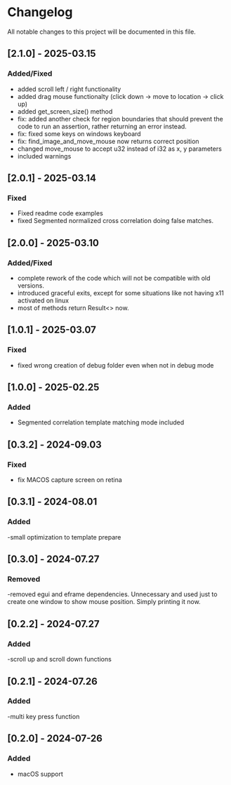# Changelog
All notable changes to this project will be documented in this file.

## [2.1.0] - 2025-03.15
### Added/Fixed
- added scroll left / right functionality
- added drag mouse functionalty (click down -> move to location -> click up)
- added get_screen_size() method
- fix: added another check for region boundaries that should prevent the code to run an assertion, rather returning an error instead.
- fix: fixed some keys on windows keyboard
- fix: find_image_and_move_mouse now returns correct position
- changed move_mouse to accept u32 instead of i32 as x, y parameters
- included warnings


## [2.0.1] - 2025-03.14
### Fixed
- Fixed readme code examples
- fixed Segmented normalized cross correlation doing false matches.  

## [2.0.0] - 2025-03.10
### Added/Fixed
- complete rework of the code which will not be compatible with old versions. 
- introduced graceful exits, except for some situations like not having x11 activated on linux
- most of methods return Result<> now.

## [1.0.1] - 2025-03.07
### Fixed
- fixed wrong creation of debug folder even when not in debug mode

## [1.0.0] - 2025-02.25
### Added
- Segmented correlation template matching mode included

## [0.3.2] - 2024-09.03
### Fixed
- fix MACOS capture screen on retina


## [0.3.1] - 2024-08.01
### Added
-small optimization to template prepare 

## [0.3.0] - 2024-07.27
### Removed
-removed egui and eframe dependencies. Unnecessary and used just to create one window to show mouse position. Simply printing it now.

## [0.2.2] - 2024-07.27
### Added
-scroll up and scroll down functions

## [0.2.1] - 2024-07.26
### Added
-multi key press function

## [0.2.0] - 2024-07-26
### Added
- macOS support